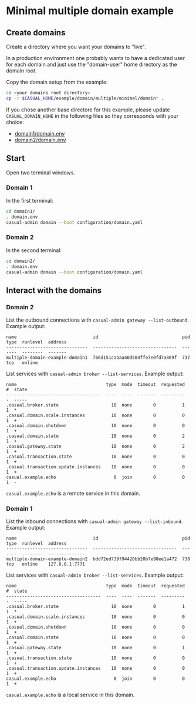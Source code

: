 # Minimal multiple domain example

## Create domains

Create a directory where you want your domains to "live".

In a production environment one probably wants to have a dedicated user for each domain and just use the "domain-user" home directory as the domain root.

Copy the domain setup from the example:

```bash
cd <your domains root directory>
cp -r $CASUAL_HOME/example/domain/multiple/minimal/domain* .
```
    
If you chose another base directore for this example, please update `CASUAL_DOMAIN_HOME` in the following files so they corresponds with your choice:
 
 * [domain1/domain.env](./domain1/domain.env)    
 * [domain2/domain.env](./domain2/domain.env) 

## Start

Open two terminal windows.

### Domain 1

In the first terminal:
    
```bash
cd domain1/
. domain.env
casual-admin domain --boot configuration/domain.yaml
```

### Domain 2

In the second terminal:

```bash
cd domain2/
. domain.env
casual-admin domain --boot configuration/domain.yaml
```

## Interact with the domains

### Domain 2
    
List the outbound connections with `casual-admin gateway --list-outbound`. Example output:
    
```
name                             id                                pid  type  runlevel  address
-------------------------------  --------------------------------  ---  ----  --------  -------
multiple-domain-example-domain1  766d151cabaa40d584ffe7e0fd7a869f  737  tcp   online
```
    
List services with `casual-admin broker --list-services`. Example output:

```
name                                  type  mode  timeout  requested  #  state
------------------------------------  ----  ----  -------  ---------  -  -----
.casual.broker.state                    10  none        0          1  1  *    
.casual.domain.scale.instances          10  none        0          0  1  +    
.casual.domain.shutdown                 10  none        0          0  1  +    
.casual.domain.state                    10  none        0          2  1  +    
.casual.gateway.state                   10  none        0          2  1  +    
.casual.transaction.state               10  none        0          0  1  +    
.casual.transaction.update.instances    10  none        0          0  1  +    
casual.example.echo                      0  join        0          0  1  -      
```
                     
`casual.example.echo` is a remote service in this domain.

### Domain 1

List the inbound connections with `casual-admin gateway --list-inbound`. Example output:

```
name                             id                                pid  type  runlevel  address       
-------------------------------  --------------------------------  ---  ----  --------  --------------
multiple-domain-example-domain2  bdd72ed739f94420bb28b7e98ee1a472  738  tcp   online    127.0.0.1:7771 
```

List services with `casual-admin broker --list-services`. Example output:

```
name                                  type  mode  timeout  requested  #  state
------------------------------------  ----  ----  -------  ---------  -  -----
.casual.broker.state                    10  none        0          1  1  *    
.casual.domain.scale.instances          10  none        0          0  1  +    
.casual.domain.shutdown                 10  none        0          0  1  +    
.casual.domain.state                    10  none        0          0  1  +    
.casual.gateway.state                   10  none        0          1  1  +    
.casual.transaction.state               10  none        0          0  1  +    
.casual.transaction.update.instances    10  none        0          0  1  +    
casual.example.echo                      0  join        0          0  1  + 
```

`casual.example.echo` is a local service in this domain.
